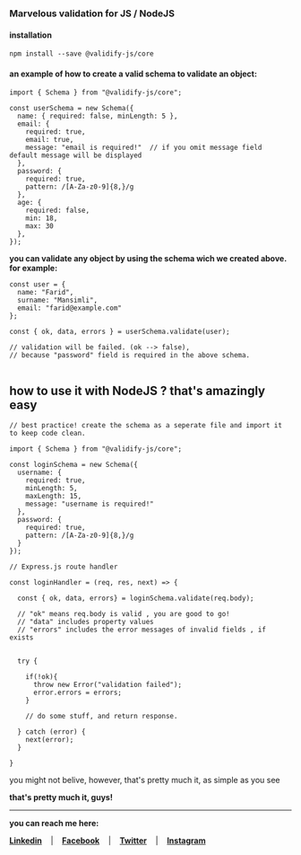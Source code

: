 ### Marvelous validation for JS / NodeJS

#### installation

```
npm install --save @validify-js/core
```

#### an example of how to create a valid schema to validate an object:

```
import { Schema } from "@validify-js/core";

const userSchema = new Schema({
  name: { required: false, minLength: 5 },
  email: {
    required: true,
    email: true,
    message: "email is required!"  // if you omit message field default message will be displayed
  },
  password: {
    required: true,
    pattern: /[A-Za-z0-9]{8,}/g
  },
  age: {
    required: false,
    min: 18,
    max: 30
  },
});

```

**you can validate any object by using the schema wich we created above. for example:**

```
const user = {
  name: "Farid",
  surname: "Mansimli",
  email: "farid@example.com"
};

const { ok, data, errors } = userSchema.validate(user);

// validation will be failed. (ok --> false),
// because "password" field is required in the above schema.


```

## how to use it with NodeJS ? that's amazingly easy

```
// best practice! create the schema as a seperate file and import it to keep code clean.

import { Schema } from "@validify-js/core";

const loginSchema = new Schema({
  username: {
    required: true,
    minLength: 5,
    maxLength: 15,
    message: "username is required!"
  },
  password: {
    required: true,
    pattern: /[A-Za-z0-9]{8,}/g
  }
});

// Express.js route handler

const loginHandler = (req, res, next) => {

  const { ok, data, errors} = loginSchema.validate(req.body);

  // "ok" means req.body is valid , you are good to go!
  // "data" includes property values
  // "errors" includes the error messages of invalid fields , if exists


  try {

    if(!ok){
      throw new Error("validation failed");
      error.errors = errors;
    }

    // do some stuff, and return response.

  } catch (error) {
    next(error);
  }

}

```

you might not belive, however, that's pretty much it, as simple as you see

**that's pretty much it, guys!**

---

**you can reach me here:**

[**Linkedin**](https://linkedin.com/in/faridmansimli) &nbsp;&nbsp;&nbsp;|&nbsp;&nbsp;&nbsp; [**Facebook**](https://facebook.com/fmansimli) &nbsp;&nbsp;&nbsp;|&nbsp;&nbsp;&nbsp; [**Twitter**](https://twitter.com/faridmansimli) &nbsp;&nbsp;&nbsp;|&nbsp;&nbsp;&nbsp; [**Instagram**](https://instagram.com/faridmansimli)
